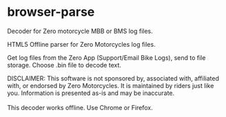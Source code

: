 # browser-parse
Decoder for Zero motorcycle MBB or BMS log files.

HTML5 Offline parser for Zero Motorcycles log files.

Get log files from the Zero App (Support/Email Bike Logs), send to file storage. Choose .bin file to decode text.

DISCLAIMER: This software is not sponsored by, associated with, affiliated with, or endorsed by Zero Motorcycles. It is maintained by riders just like you. Information is presented as-is and may be inaccurate.<br><br>
This decoder works offline. Use Chrome or Firefox.
